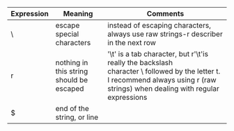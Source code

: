 Expression | Meaning | Comments
------------ | ------------- | --------------------
\ | escape special characters | instead of escaping characters, always use raw strings-r describer in the next row
r | nothing in this string should be escaped | '\t' is a tab character, but r'\t'is really the backslash character \ followed by the letter t. I recommend always using r (raw strings) when dealing with regular expressions
$ | end of the string, or line

